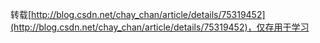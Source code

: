 转载[http://blog.csdn.net/chay_chan/article/details/75319452](http://blog.csdn.net/chay_chan/article/details/75319452)，仅存用于学习
